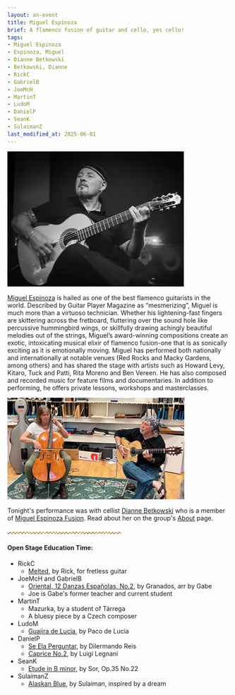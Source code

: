 ```yaml
---
layout: an-event
title: Miguel Espinoza
brief: A flamenco fusion of guitar and cello, yes cello!
tags:
- Miguel Espinoza
- Espinoza, Miguel
- Dianne Betkowski
- Betkowski, Dianne
- RickC
- GabrielB
- JoeMcH
- MartinT
- LudoM
- DanielP
- SeanK
- SulaimanZ
last_modified_at: 2025-06-01
---
```

![MiguelEspinoza](/pics/20250428-MiguelEspinoza.jpg)

[Miguel Espinoza](https://www.facebook.com/miguelespinozafusion/) 
is hailed as one of the best flamenco guitarists in the world. Described by Guitar Player Magazine as “mesmerizing”, Miguel is much more than a virtuoso technician. Whether his lightening-fast fingers are skittering across the fretboard, fluttering over the sound hole like percussive hummingbird wings, or skillfully drawing achingly beautiful melodies out of the strings, Miguel’s award-winning compositions create an exotic, intoxicating musical elixir of flamenco fusion-one that is as sonically exciting as it is emotionally moving. Miguel has performed both nationally and internationally at notable venues (Red Rocks and Macky Gardens, among others) and has shared the stage with artists such as Howard Levy, Kitaro, Tuck and Patti, Rita Moreno and Ben Vereen. He has also composed and recorded music for feature films and documentaries. In addition to performing, he offers private lessons, workshops and masterclasses.

![Dianne and Miguel](/pics/20250428-Dianne-Miguel.jpg)

Tonight's performance was with cellist [Dianne Betkowski](https://www.facebook.com/dianne.betkowski/) who is a member of [Miguel Espinoza Fusion](https://miguelespinozafusion.com/).  Read about her on the group's [About](https://miguelespinozafusion.com/about) page.

![line](/pics/wgly-line.png)

#### Open Stage Education Time: ####
* RickC
   - <ins>Melted</ins>, by Rick, for fretless guitar
* JoeMcH and GabrielB
   - [Oriental, 12 Danzas Españolas, No.2](https://www.youtube.com/watch?v=WV3KOQocmb4), by Granados, arr by Gabe
   - Joe is Gabe's former teacher and current student
* MartinT
   - Mazurka, by a student of Tárrega
   - A bluesy piece by a Czech composer
* LudoM
   - [Guajira de Lucia](https://www.youtube.com/watch?v=9UYjc75ZV6E), by Paco de Lucia
* DanielP
   - [Se Ela Perguntar](https://www.youtube.com/watch?v=LmQt3X4wKSE&t=8s), by Dilermando Reis
   - [Caprice No.2](https://www.youtube.com/watch?v=qnhT1PWmJCw), by Luigi Legnani
* SeanK
   - [Etude in B minor](https://www.youtube.com/watch?v=ShEBq6247Pg), by Sor, Op.35 No.22
* SulaimanZ
   - [Alaskan Blue](https://www.youtube.com/watch?v=FoJeMWfy3RM), by Sulaiman, inspired by a dream
